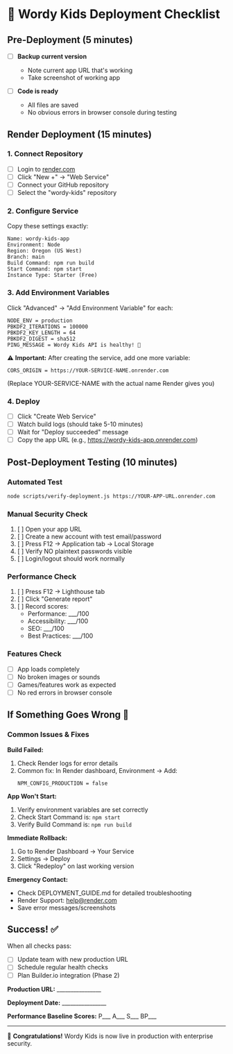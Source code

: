 # 🚀 Wordy Kids Deployment Checklist

## Pre-Deployment (5 minutes)

- [ ] **Backup current version**
  - Note current app URL that's working
  - Take screenshot of working app

- [ ] **Code is ready**
  - All files are saved
  - No obvious errors in browser console during testing

## Render Deployment (15 minutes)

### 1. Connect Repository
- [ ] Login to [render.com](https://render.com)
- [ ] Click "New +" → "Web Service"  
- [ ] Connect your GitHub repository
- [ ] Select the "wordy-kids" repository

### 2. Configure Service
Copy these settings exactly:

```
Name: wordy-kids-app
Environment: Node
Region: Oregon (US West)
Branch: main
Build Command: npm run build
Start Command: npm start
Instance Type: Starter (Free)
```

### 3. Add Environment Variables
Click "Advanced" → "Add Environment Variable" for each:

```
NODE_ENV = production
PBKDF2_ITERATIONS = 100000  
PBKDF2_KEY_LENGTH = 64
PBKDF2_DIGEST = sha512
PING_MESSAGE = Wordy Kids API is healthy! 🦁
```

⚠️ **Important:** After creating the service, add one more variable:
```
CORS_ORIGIN = https://YOUR-SERVICE-NAME.onrender.com
```
(Replace YOUR-SERVICE-NAME with the actual name Render gives you)

### 4. Deploy
- [ ] Click "Create Web Service"
- [ ] Watch build logs (should take 5-10 minutes)
- [ ] Wait for "Deploy succeeded" message
- [ ] Copy the app URL (e.g., https://wordy-kids-app.onrender.com)

## Post-Deployment Testing (10 minutes)

### Automated Test
```bash
node scripts/verify-deployment.js https://YOUR-APP-URL.onrender.com
```

### Manual Security Check
1. [ ] Open your app URL
2. [ ] Create a new account with test email/password
3. [ ] Press F12 → Application tab → Local Storage
4. [ ] Verify NO plaintext passwords visible
5. [ ] Login/logout should work normally

### Performance Check  
1. [ ] Press F12 → Lighthouse tab
2. [ ] Click "Generate report"
3. [ ] Record scores:
   - Performance: ___/100
   - Accessibility: ___/100
   - SEO: ___/100  
   - Best Practices: ___/100

### Features Check
- [ ] App loads completely
- [ ] No broken images or sounds
- [ ] Games/features work as expected
- [ ] No red errors in browser console

## If Something Goes Wrong 🚨

### Common Issues & Fixes

**Build Failed:**
1. Check Render logs for error details
2. Common fix: In Render dashboard, Environment → Add:
   ```
   NPM_CONFIG_PRODUCTION = false
   ```

**App Won't Start:**
1. Verify environment variables are set correctly
2. Check Start Command is: `npm start`
3. Verify Build Command is: `npm run build`

**Immediate Rollback:**
1. Go to Render Dashboard → Your Service
2. Settings → Deploy
3. Click "Redeploy" on last working version

**Emergency Contact:**
- Check DEPLOYMENT_GUIDE.md for detailed troubleshooting
- Render Support: help@render.com
- Save error messages/screenshots

## Success! ✅

When all checks pass:
- [ ] Update team with new production URL
- [ ] Schedule regular health checks
- [ ] Plan Builder.io integration (Phase 2)

**Production URL:** ________________

**Deployment Date:** ________________

**Performance Baseline Scores:** P___ A___ S___ BP___

---
🎉 **Congratulations!** Wordy Kids is now live in production with enterprise security.
